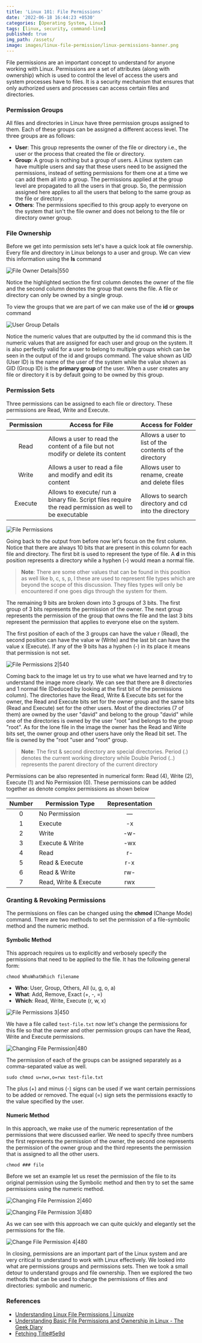 ```yaml
---
title: 'Linux 101: File Permissions'
date: '2022-06-18 16:44:23 +0530'
categories: [Operating System, Linux]
tags: [linux, security, command-line]
published: true
img_path: /assets/
image: images/linux-file-permission/linux-permissions-banner.png
---
```


File permissions are an important concept to understand for anyone working with Linux. Permissions are a set of attributes (along with ownership) which is used to control the level of access the users and system processes have to files. It is a security mechanism that ensures that only authorized users and processes can access certain files and directories.

### Permission Groups

All files and directories in Linux have three permission groups assigned to them. Each of these groups can be assigned a different access level. The three groups are as follows:

*   **User**: This group represents the owner of the file or directory i.e., the user or the process that created the file or directory.
*   **Group**: A group is nothing but a group of users. A Linux system can have multiple users and say that these users need to be assigned the permissions, instead of setting permissions for them one at a time we can add them all into a group. The permissions applied at the group level are propagated to all the users in that group. So, the permission assigned here applies to all the users that belong to the same group as the file or directory.
*   **Others**: The permissions specified to this group apply to everyone on the system that isn't the file owner and does not belong to the file or directory owner group.

### File Ownership

Before we get into permission sets let's have a quick look at file ownership. Every file and directory in Linux belongs to a user and group. We can view this information using the **ls** command

![File Owner Details|550](images/linux-file-permission/file-owner-details.png)

Notice the highlighted section the first column denotes the owner of the file and the second column denotes the group that owns the file. A file or directory can only be owned by a single group.

To view the groups that we are part of we can make use of the **id** or **groups** command

![User Group Details](images/linux-file-permission/user-group-details.png)

Notice the numeric values that are outputted by the id command this is the numeric values that are assigned for each user and group on the system. It is also perfectly valid for a user to belong to multiple groups which can be seen in the output of the id and groups command. The value shown as UID (User ID) is the name of the user of the system while the value shown as GID (Group ID) is the **primary group** of the user. When a user creates any file or directory it is by default going to be owned by this group.

### Permission Sets

Three permissions can be assigned to each file or directory. These permissions are Read, Write and Execute.

| Permission | Access for File                                                                                         | Access for Folder                                      |
| :--------: | ------------------------------------------------------------------------------------------------------- | ------------------------------------------------------ |
|    Read    | Allows a user to read the content of a file but not modify or delete its content                        | Allows a user to list of the contents of the directory |
|   Write    | Allows a user to read a file and modify and edit its content                                            | Allows user to rename, create and delete files         |
|  Execute   | Allows to execute/ run a binary file. Script files require the read permission as well to be executable | Allows to search directory and cd into the directory   |

![File Permissions](images/linux-file-permission/file-permissions.png)

Going back to the output from before now let's focus on the first column. Notice that there are always 10 bits that are present in this column for each file and directory. The first bit is used to represent the type of file. A **d** in this position represents a directory while a hyphen (**-**) would mean a normal file.

> **Note**: There are some other values that can be found in this position as well like b, c, s, p, l these are used to represent file types which are beyond the scope of this discussion. They files types will only be encountered if one goes digs through the system for them.

The remaining 9 bits are broken down into 3 groups of 3 bits. The first group of 3 bits represents the permission of the owner. The next group represents the permission of the group that owns the file and the last 3 bits represent the permission that applies to everyone else on the system.

The first position of each of the 3 groups can have the value r (Read), the second position can have the value w (Write) and the last bit can have the value x (Execute). If any of the 9 bits has a hyphen (-) in its place it means that permission is not set.

![File Permissions 2|540](images/linux-file-permission/file-permissions-2.png)

Coming back to the image let us try to use what we have learned and try to understand the image more clearly. We can see that there are 8 directories and 1 normal file (Deduced by looking at the first bit of the permissions column). The directories have the Read, Write & Execute bits set for the owner, the Read and Execute bits set for the owner group and the same bits (Read and Execute) set for the other users. Most of the directories (7 of them) are owned by the user "david" and belong to the group "david" while one of the directories is owned by the user "root "and belongs to the group "root". As for the lone file in the image the owner has the Read and Write bits set, the owner group and other users have only the Read bit set. The file is owned by the "root "user and "root" group.

> **Note**: The first & second directory are special directories. Period (.) denotes the current working directory while Double Period (..) represents the parent directory of the current directory

Permissions can be also represented in numerical form: Read (4), Write (2), Execute (1) and No Permission (0). These permissions can be added together as denote complex permissions as shown below

| Number | Permission Type       | Representation |
| :----: | --------------------- | :------------: |
|   0    | No Permission         |       —        |
|   1    | Execute               |       -x       |
|   2    | Write                 |      -w-       |
|   3    | Execute & Write       |      -wx       |
|   4    | Read                  |       r-       |
|   5    | Read & Execute        |      r-x       |
|   6    | Read & Write          |      rw-       |
|   7    | Read, Write & Execute |      rwx       |

### Granting & Revoking Permissions

The permissions on files can be changed using the **chmod** (Change Mode) command. There are two methods to set the permission of a file-symbolic method and the numeric method.

#### Symbolic Method

This approach requires us to explicitly and verbosely specify the permissions that need to be applied to the file. It has the following general form:

```
chmod WhoWhatWhich filename
```

*   **Who**: User, Group, Others, All (u, g, o, a)
*   **What**: Add, Remove, Exact (+, -, =)
*   **Which**: Read, Write, Execute (r, w, x)

![File Permissions 3|450](images/linux-file-permission/file-permissions-3.png)

We have a file called `test-file.txt` now let's change the permissions for this file so that the owner and other permission groups can have the Read, Write and Execute permissions.

![Changing File Permission|480](images/linux-file-permission/change-file-permission.png)

The permission of each of the groups can be assigned separately as a comma-separated value as well.

```
sudo chmod u=rwx,o=rwx test-file.txt
```

The plus (+) and minus (-) signs can be used if we want certain permissions to be added or removed. The equal (=) sign sets the permissions exactly to the value specified by the user.

#### Numeric Method

In this approach, we make use of the numeric representation of the permissions that were discussed earlier. We need to specify three numbers the first represents the permission of the owner, the second one represents the permission of the owner group and the third represents the permission that is assigned to all the other users.

```
chmod ### file
```

Before we set an example let us reset the permission of the file to its original permission using the Symbolic method and then try to set the same permissions using the numeric method.

![Changing File Permission 2|460](images/linux-file-permission/change-file-permission-2.png)

![Changing File Permission 3|480](images/linux-file-permission/change-file-permission-3.png)

As we can see with this approach we can quite quickly and elegantly set the permissions for the file.

![Change File Permission 4|480](images/linux-file-permission/change-file-permission-4.png)

In closing, permissions are an important part of the Linux system and are very critical to understand to work with Linux effectively. We looked into what are permissions groups and permissions sets. Then we took a small detour to understand groups and file ownership. Then we explored the two methods that can be used to change the permissions of files and directories: symbolic and numeric.

### References

*   [Understanding Linux File Permissions \| Linuxize](https://linuxize.com/post/understanding-linux-file-permissions/)
*   [Understanding Basic File Permissions and Ownership in Linux - The Geek Diary](https://www.thegeekdiary.com/understanding-basic-file-permissions-and-ownership-in-linux/)
*   [Fetching Title#5e9d](https://linuxfoundation.org/blog/classic-sysadmin-understanding-linux-file-permissions/)